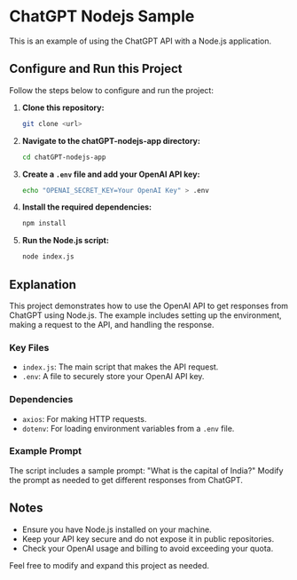 # ChatGPT Nodejs Sample

This is an example of using the ChatGPT API with a Node.js application.

## Configure and Run this Project

Follow the steps below to configure and run the project:

1. **Clone this repository:**

    ```sh
    git clone <url>
    ```

2. **Navigate to the chatGPT-nodejs-app directory:**

    ```sh
    cd chatGPT-nodejs-app
    ```

3. **Create a `.env` file and add your OpenAI API key:**

    ```sh
    echo "OPENAI_SECRET_KEY=Your OpenAI Key" > .env
    ```

4. **Install the required dependencies:**

    ```sh
    npm install
    ```

5. **Run the Node.js script:**

    ```sh
    node index.js
    ```

## Explanation

This project demonstrates how to use the OpenAI API to get responses from ChatGPT using Node.js. The example includes setting up the environment, making a request to the API, and handling the response.

### Key Files

- `index.js`: The main script that makes the API request.
- `.env`: A file to securely store your OpenAI API key.

### Dependencies

- `axios`: For making HTTP requests.
- `dotenv`: For loading environment variables from a `.env` file.

### Example Prompt

The script includes a sample prompt: "What is the capital of India?" Modify the prompt as needed to get different responses from ChatGPT.

## Notes

- Ensure you have Node.js installed on your machine.
- Keep your API key secure and do not expose it in public repositories.
- Check your OpenAI usage and billing to avoid exceeding your quota.

Feel free to modify and expand this project as needed.
